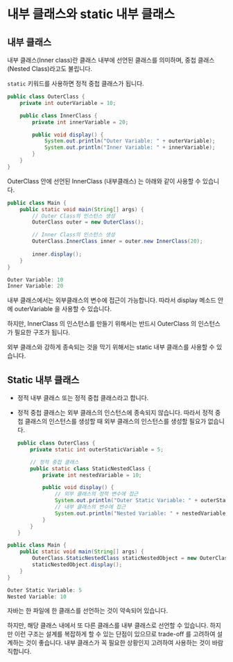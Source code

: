 # 내부 클래스와 static 내부 클래스



## 내부 클래스

내부 클래스(Inner class)란 클래스 내부에 선언된 클래스를 의미하며, 중첩 클래스(Nested Class)라고도 불립니다.

&#x20;`static` 키워드를 사용하면 정적 중첩 클래스가 됩니다.

```java
public class OuterClass {
    private int outerVariable = 10;

    public class InnerClass {
        private int innerVariable = 20;

        public void display() {
            System.out.println("Outer Variable: " + outerVariable);
            System.out.println("Inner Variable: " + innerVariable);
        }
    }
}
```

OuterClass 안에 선언된 InnerClass (내부클래스) 는 아래와 같이 사용할 수 있습니다.

```java
public class Main {
    public static void main(String[] args) {
        // Outer Class의 인스턴스 생성
        OuterClass outer = new OuterClass();

        // Inner Class의 인스턴스 생성
        OuterClass.InnerClass inner = outer.new InnerClass(20);
        
        inner.display();
    }
}

Outer Variable: 10
Inner Variable: 20
```

내부 클래스에서는 외부클래스의 변수에 접근이 가능합니다. 따라서 display 메소드 안에 outerVariable 을 사용할 수 있습니다.

하지만, InnerClass 의 인스턴스를 만들기 위해서는 반드시 OuterClass 의 인스턴스가 필요한 구조가 됩니다.&#x20;

외부 클래스와 강하게 종속되는 것을 막기 위해서는 static 내부 클래스를 사용할 수 있습니다.





## **Static 내부 클래스**

* 정적  내부 클래스 또는 정적 중첩 클래스라고 합니다.
*   정적 중첩 클래스는 외부 클래스의 인스턴스에 종속되지 않습니다. 따라서 정적 중첩 클래스의 인스턴스를 생성할 때 외부 클래스의 인스턴스를 생성할 필요가 없습니다.

    ```java
    public class OuterClass {
        private static int outerStaticVariable = 5;

        // 정적 중첩 클래스
        public static class StaticNestedClass {
            private int nestedVariable = 10;

            public void display() {
                // 외부 클래스의 정적 변수에 접근
                System.out.println("Outer Static Variable: " + outerStaticVariable);
                // 내부 클래스의 변수에 접근
                System.out.println("Nested Variable: " + nestedVariable);
            }
        }
    }
    ```

```java
public class Main {
    public static void main(String[] args) {
        OuterClass.StaticNestedClass staticNestedObject = new OuterClass.StaticNestedClass();
        staticNestedObject.display();
    }
}

Outer Static Variable: 5
Nested Variable: 10
```



자바는 한 파일에 한 클래스를 선언하는 것이 약속되어 있습니다.

하지만, 해당 클래스 내에서 또 다른 클래스를 내부 클래스로 선언할 수 있습니다. 하지만 이런 구조는 설계를 복잡하게 할 수 있는 단점이 있으므로 trade-off 를 고려하여 설계하는 것이 좋습니다. 내부 클래스가 꼭 필요한 상황인지 고려하여 사용하는 것이 바람직합니다.




